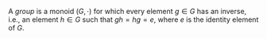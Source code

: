 A *group* is a monoid $(G, \cdot)$ for which every element $g \in G$ has an inverse, i.e., an element $h \in G$ such that $gh = hg = e$, where $e$ is the identity element of $G$.
